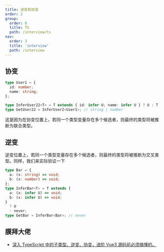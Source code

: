 ```yaml
---
title: 逆变和协变
order: 2
group:
  order: 0
  title: TS
  path: /interview/ts
nav:
  order: 3
  title: 'interview'
  path: /interview
---
```


## 协变

```ts
type User1 = {
  id: number;
  name: string;
};

type InferUser22<T> = T extends { id: infer U; name: infer U } ? U : T;
type GetUser22 = InferUser2<User1>; // string | number
```

这是因为在协变位置上，若同一个类型变量存在多个候选者，则最终的类型将被推断为联合类型。

## 逆变

逆变位置上，若同一个类型变量存在多个候选者，则最终的类型将被推断为交叉类型。同样，我们来实际验证一下

```ts
type Bar = {
  a: (x: string) => void;
  b: (x: number) => void;
};
type InferBar<T> = T extends {
  a: (x: infer U) => void;
  b: (x: infer U) => void;
}
  ? U
  : never;
type GetBar = InferBar<Bar>; // never
```

## 膜拜大佬

- [深入 TypeScript 中的子类型、逆变、协变，进阶 Vue3 源码前必须搞懂的。](https://juejin.cn/post/6855517117778198542)
